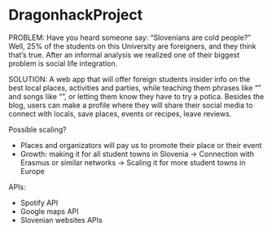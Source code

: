 # DragonhackProject

PROBLEM: 
Have you heard someone say: “Slovenians are cold people?” Well, 25% of the students on this University are foreigners, and they think that’s true. After an informal analysis we realized one of their biggest problem is social life integration.

SOLUTION:
A web app that will offer foreign students insider info on the best local places, activities and parties, while teaching them phrases like “” and songs like “”, or letting them know they have to try a potica. Besides the blog, users can make a profile where they will share their social media to connect with locals, save places, events or recipes, leave reviews. 

Possible scaling?
- Places and organizators will pay us to promote their place or their event
- Growth: making it for all student towns in Slovenia -> Connection with Erasmus or similar networks -> Scaling it for more student towns in Europe

APIs:
- Spotify API
- Google maps API
- Slovenian websites APIs

